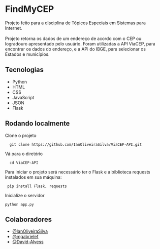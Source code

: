 # FindMyCEP

Projeto feito para a disciplina de Tópicos Especiais em Sistemas para Internet.\
\
Projeto retorna os dados de um endereço de acordo com o CEP ou logradouro apresentado pelo usuário. Foram utilizadas a API ViaCEP, para encontrar os dados do endereço, e a API do IBGE, para selecionar os Estados e municípios.


## Tecnologias

- Python
- HTML
- CSS
- JavaScript
- JSON
- Flask


## Rodando localmente

Clone o projeto

```
  git clone https://github.com/IanOliveiraSilva/ViaCEP-API.git
```

Vá para o diretório

```
  cd ViaCEP-API
```

Para iniciar o projeto será necessário ter o Flask e a biblioteca requests instalados em sua máquina:

```
 pip install Flask, requests
```
Inicialize o servidor

```
python app.py
```


## Colaboradores

- [@IanOliveiraSilva](https://github.com/IanOliveiraSilva)
- [@mgabrielef](https://github.com/mgabrielef)
- [@David-Alvess](https://github.com/David-Alvess)

